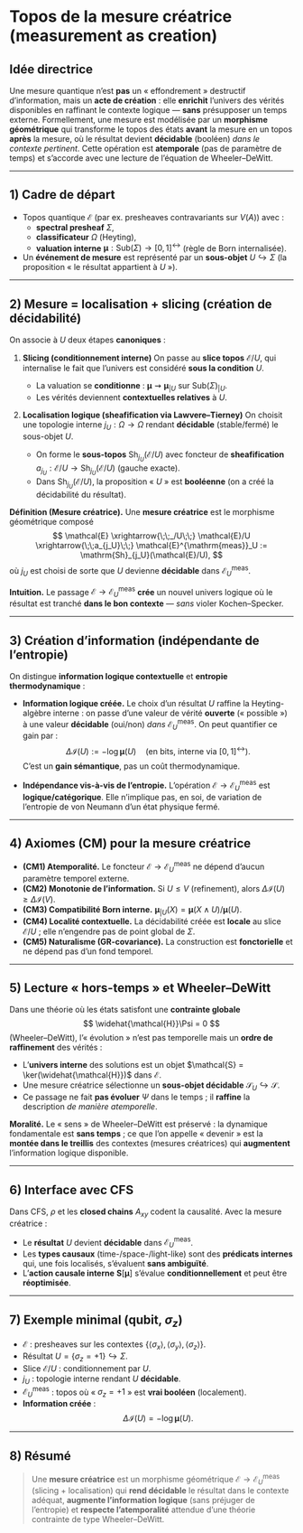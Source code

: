 # Topos de la mesure créatrice (measurement as creation)
## Idée directrice
Une mesure quantique n’est **pas** un « effondrement » destructif d’information, mais un **acte de création** : elle **enrichit** l’univers des vérités disponibles en raffinant le contexte logique — **sans** présupposer un temps externe.
Formellement, une mesure est modélisée par un **morphisme géométrique** qui transforme le topos des états **avant** la mesure en un topos **après** la mesure, où le résultat devient **décidable** (booléen) *dans le contexte pertinent*. Cette opération est **atemporale** (pas de paramètre de temps) et s’accorde avec une lecture de l’équation de Wheeler–DeWitt.

---
## 1) Cadre de départ
- Topos quantique $\mathcal{E}$ (par ex. presheaves contravariants sur $V(A)$) avec :
  - **spectral presheaf** $\Sigma$,
  - **classificateur** $\Omega$ (Heyting),
  - **valuation interne** $\boldsymbol{\mu} : \mathrm{Sub}(\Sigma) \to [0,1]^{\leftrightarrow}$ (règle de Born internalisée).
- Un **événement de mesure** est représenté par un **sous-objet** $U \hookrightarrow \Sigma$ (la proposition « le résultat appartient à $U$ »).

---
## 2) Mesure = localisation + slicing (création de décidabilité)
On associe à $U$ deux étapes **canoniques** :
1. **Slicing (conditionnement interne)**
   On passe au **slice topos** $\mathcal{E}/U$, qui internalise le fait que l’univers est considéré **sous la condition** $U$.
   - La valuation se **conditionne** : $\boldsymbol{\mu} \rightsquigarrow \boldsymbol{\mu}_{|U}$ sur $\mathrm{Sub}(\Sigma)_{|U}$.
   - Les vérités deviennent **contextuelles relatives** à $U$.

2. **Localisation logique (sheafification via Lawvere–Tierney)**
   On choisit une topologie interne $j_U : \Omega \to \Omega$ rendant **décidable** (stable/fermé) le sous-objet $U$.
   - On forme le **sous-topos** $\mathrm{Sh}_{j_U}(\mathcal{E}/U)$ avec foncteur de **sheafification** $a_{j_U} : \mathcal{E}/U \to \mathrm{Sh}_{j_U}(\mathcal{E}/U)$ (gauche exacte).
   - Dans $\mathrm{Sh}_{j_U}(\mathcal{E}/U)$, la proposition « $U$ » est **booléenne** (on a créé la décidabilité du résultat).

**Définition (Mesure créatrice).**
Une **mesure créatrice** est le morphisme géométrique composé
$$
\mathcal{E} \xrightarrow{\;\;_/U\;\;} \mathcal{E}/U \xrightarrow{\;\;a_{j_U}\;\;} \mathcal{E}^{\mathrm{meas}}_U := \mathrm{Sh}_{j_U}(\mathcal{E}/U),
$$
où $j_U$ est choisi de sorte que $U$ devienne **décidable** dans $\mathcal{E}^{\mathrm{meas}}_U$.

**Intuition.** Le passage $\mathcal{E} \to \mathcal{E}^{\mathrm{meas}}_U$ **crée** un nouvel univers logique où le résultat est tranché **dans le bon contexte** — *sans* violer Kochen–Specker.

---
## 3) Création d’information (indépendante de l’entropie)
On distingue **information logique contextuelle** et **entropie thermodynamique** :
- **Information logique créée.**
  Le choix d’un résultat $U$ raffine la Heyting-algèbre interne : on passe d’une valeur de vérité **ouverte** (« possible ») à une valeur **décidable** (oui/non) *dans* $\mathcal{E}^{\mathrm{meas}}_U$.
  On peut quantifier ce gain par :
  $$
  \Delta \mathcal{I}(U) := -\log \boldsymbol{\mu}(U) \quad \text{(en bits, interne via } [0,1]^{\leftrightarrow}\text{)}.
  $$
  C’est un **gain sémantique**, pas un coût thermodynamique.

- **Indépendance vis-à-vis de l’entropie.**
  L’opération $\mathcal{E} \to \mathcal{E}^{\mathrm{meas}}_U$ est **logique/catégorique**. Elle n’implique pas, en soi, de variation de l’entropie de von Neumann d’un état physique fermé.

---
## 4) Axiomes (CM) pour la mesure créatrice
- **(CM1) Atemporalité.** Le foncteur $\mathcal{E} \to \mathcal{E}^{\mathrm{meas}}_U$ ne dépend d’aucun paramètre temporel externe.
- **(CM2) Monotonie de l’information.** Si $U \le V$ (refinement), alors $\Delta \mathcal{I}(U) \ge \Delta \mathcal{I}(V)$.
- **(CM3) Compatibilité Born interne.** $\boldsymbol{\mu}_{|U}(X) = \boldsymbol{\mu}(X \wedge U) / \boldsymbol{\mu}(U)$.
- **(CM4) Localité contextuelle.** La décidabilité créée est **locale** au slice $\mathcal{E}/U$ ; elle n’engendre pas de point global de $\Sigma$.
- **(CM5) Naturalisme (GR-covariance).** La construction est **fonctorielle** et ne dépend pas d’un fond temporel.

---
## 5) Lecture « hors-temps » et Wheeler–DeWitt
Dans une théorie où les états satisfont une **contrainte globale**
$$
\widehat{\mathcal{H}}\Psi = 0
$$
(Wheeler–DeWitt), l’« évolution » n’est pas temporelle mais un **ordre de raffinement** des vérités :
- L’**univers interne** des solutions est un objet $\mathcal{S} = \ker(\widehat{\mathcal{H}})$ dans $\mathcal{E}$.
- Une mesure créatrice sélectionne un **sous-objet décidable** $\mathcal{S}_U \hookrightarrow \mathcal{S}$.
- Ce passage ne fait **pas évoluer** $\Psi$ dans le temps ; il **raffine** la description *de manière atemporelle*.

**Moralité.** Le « sens » de Wheeler–DeWitt est préservé : la dynamique fondamentale est **sans temps** ; ce que l’on appelle « devenir » est la **montée dans le treillis** des contextes (mesures créatrices) qui **augmentent** l’information logique disponible.

---
## 6) Interface avec CFS
Dans CFS, $\rho$ et les **closed chains** $A_{xy}$ codent la causalité. Avec la mesure créatrice :
- Le **résultat** $U$ devient **décidable** dans $\mathcal{E}^{\mathrm{meas}}_U$.
- Les **types causaux** (time-/space-/light-like) sont des **prédicats internes** qui, une fois localisés, s’évaluent **sans ambiguïté**.
- L’**action causale interne** $\mathbf{S}[\boldsymbol{\mu}]$ s’évalue **conditionnellement** et peut être **réoptimisée**.

---
## 7) Exemple minimal (qubit, $\sigma_z$)
- $\mathcal{E}$ : presheaves sur les contextes $\{\langle\sigma_x\rangle, \langle\sigma_y\rangle, \langle\sigma_z\rangle\}$.
- Résultat $U = \{\sigma_z = +1\} \hookrightarrow \Sigma$.
- Slice $\mathcal{E}/U$ : conditionnement par $U$.
- $j_U$ : topologie interne rendant $U$ **décidable**.
- $\mathcal{E}^{\mathrm{meas}}_U$ : topos où « $\sigma_z = +1$ » est **vrai booléen** (localement).
- **Information créée** :
  $$
  \Delta \mathcal{I}(U) = -\log \boldsymbol{\mu}(U).
  $$

---
## 8) Résumé
> Une **mesure créatrice** est un morphisme géométrique $\mathcal{E} \to \mathcal{E}^{\mathrm{meas}}_U$ (slicing + localisation) qui **rend décidable** le résultat dans le contexte adéquat, **augmente l’information logique** (sans préjuger de l’entropie) et **respecte l’atemporalité** attendue d’une théorie contrainte de type Wheeler–DeWitt.

